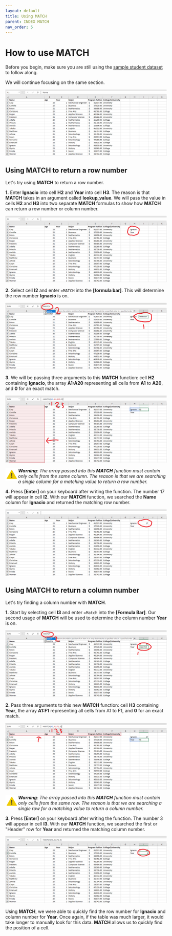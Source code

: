 ```yaml
---
layout: default
title: Using MATCH
parent: INDEX MATCH
nav_order: 5
---
```


# How to use MATCH

Before you begin, make sure you are still using the [sample student dataset](https://drive.google.com/drive/folders/1MX3XusQiBKHx3X8Kf6P3lRY2Q1pZcjB9?usp=sharing) to
follow along.

We will continue focusing on the same section.

![INDEXMATCH-1](https://github.com/nickluong-dev/Excel-Instruction-Guide/blob/gh-pages/assets/images/index-match-1.png?raw=true "INDEXMATCH-1")

## Using MATCH to return a row number

Let's try using **MATCH** to return a row number.

**1.** Enter **Ignacio** into cell **H2** and **Year** into cell **H3**. The reason is that **MATCH** takes in an argument called **lookup_value**. We will pass the value in cells **H2** and **H3** into two separate **MATCH** formulas to show how **MATCH** can return a row number or column number.

![MATCH-1](https://github.com/nickluong-dev/Excel-Instruction-Guide/blob/gh-pages/assets/images/match-1.png?raw=true "MATCH-1")

**2.** Select cell **I2** and enter ```=MATCH``` into the **[formula bar]**. This will determine the row number **Ignacio** is on.

![MATCH-2](https://github.com/nickluong-dev/Excel-Instruction-Guide/blob/gh-pages/assets/images/match-2.png?raw=true "MATCH-2")

**3.** We will be passing three arguments to this **MATCH** function: cell **H2** containing **Ignacio**, the array **A1:A20** representing all cells from **A1** to **A20**, and **0** for an exact match.

![MATCH-3](https://github.com/nickluong-dev/Excel-Instruction-Guide/blob/gh-pages/assets/images/match-3.png?raw=true "MATCH-3")

<img src="https://github.com/nickluong-dev/Excel-Instruction-Guide/blob/gh-pages/assets/images/warning.png?raw=true" alt="warning" width="40px" height="40px" align="left"> ***Warning**: The array passed into this **MATCH** function must contain only cells from the same column. The reason is that we are searching a single column for a matching value to return a row number.*


**4.** Press **[Enter]** on your keyboard after writing the function. The number 17 will appear in cell **I2**. With our **MATCH** function, we searched the **Name** column for **Ignacio** and returned the matching row number.

![MATCH-4](https://github.com/nickluong-dev/Excel-Instruction-Guide/blob/gh-pages/assets/images/match-4.png?raw=true "MATCH-4")

## Using MATCH to return a column number

Let's try finding a column number with **MATCH**.

**1.** Start by selecting cell **I3** and enter ```=Match``` into the **[Formula Bar]**. Our second usage of **MATCH** will be used to determine the column number **Year** is on.

![MATCH-5](https://github.com/nickluong-dev/Excel-Instruction-Guide/blob/gh-pages/assets/images/match-5.png?raw=true "MATCH-5")

**2.** Pass three arguments to this new **MATCH** function: cell **H3** containing **Year**, the array **A1:F1** representing all cells from A1 to F1, and **0** for an exact match.

![MATCH-6](https://github.com/nickluong-dev/Excel-Instruction-Guide/blob/gh-pages/assets/images/match-6.png?raw=true "MATCH-6")

<img src="https://github.com/nickluong-dev/Excel-Instruction-Guide/blob/gh-pages/assets/images/warning.png?raw=true" alt="warning" width="40px" height="40px" align="left"> ***Warning**: The array passed into this **MATCH** function must contain only cells from the same row. The reason is that we are searching a single row for a matching value to return a column number.*

**3.** Press **[Enter]** on your keyboard after writing the function. The number 3 will appear in cell **I3**. With our **MATCH** function, we searched the first or "Header" row for **Year** and returned the matching column number.

![MATCH-7](https://github.com/nickluong-dev/Excel-Instruction-Guide/blob/gh-pages/assets/images/match-7.png?raw=true "MATCH-7")

Using **MATCH**, we were able to quickly find the row number for **Ignacio** and column number for **Year**. Once again, if the table was much larger, it would take longer to manually look for this data. **MATCH** allows us to quickly find the position of a cell.
